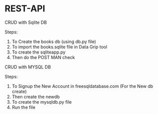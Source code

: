 # REST-API


CRUD with Sqlite DB

Steps:

1. To Create the books db (using db.py file)
2. To import the books.sqlite file in Data Grip tool
3. To create the sqliteapp.py
4. Then do the POST MAN check



CRUD with MYSQL DB

Steps:

1. To Signup the New Account in freesqldatabase.com (For the New db create)
2. Then create the newdb
3. To create the mysqldb.py file
4. Run the file
